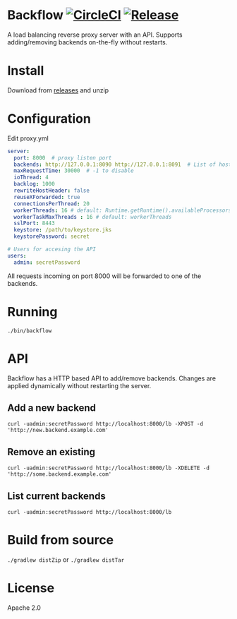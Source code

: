 # Backflow [![CircleCI](https://circleci.com/gh/ajermakovics/backflow.svg?style=svg)](https://circleci.com/gh/ajermakovics/backflow) [![Release](https://img.shields.io/github/release/ajermakovics/backflow.svg?colorB=green)](https://github.com/ajermakovics/backflow/releases)

A load balancing reverse proxy server with an API. Supports adding/removing backends on-the-fly without restarts. 

# Install

Download from [releases](https://github.com/ajermakovics/backflow/releases) and unzip

# Configuration

Edit proxy.yml

```yml
server:
  port: 8000  # proxy listen port
  backends: http://127.0.0.1:8090 http://127.0.0.1:8091  # List of hosts to forward requests to (in round-robin)
  maxRequestTime: 30000  # -1 to disable
  ioThread: 4
  backlog: 1000
  rewriteHostHeader: false
  reuseXForwarded: true
  connectionsPerThread: 20
  workerThreads: 16 # default: Runtime.getRuntime().availableProcessors()*8
  workerTaskMaxThreads : 16 # default: workerThreads
  sslPort: 8443
  keystore: /path/to/keystore.jks
  keystorePassword: secret

# Users for accesing the API
users:
  admin: secretPassword
```

All requests incoming on port 8000 will be forwarded to one of the backends.

# Running

`./bin/backflow`

# API

Backflow has a HTTP based API to add/remove backends.
Changes are applied dynamically without restarting the server.

## Add a new backend

`curl -uadmin:secretPassword http://localhost:8000/lb -XPOST -d 'http://new.backend.example.com'`

## Remove an existing

`curl -uadmin:secretPassword http://localhost:8000/lb -XDELETE -d 'http://some.backend.example.com'`

## List current backends

`curl -uadmin:secretPassword http://localhost:8000/lb`

# Build from source

`./gradlew distZip`
or
`./gradlew distTar`

# License

Apache 2.0

